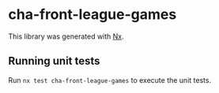 # cha-front-league-games

This library was generated with [Nx](https://nx.dev).

## Running unit tests

Run `nx test cha-front-league-games` to execute the unit tests.
